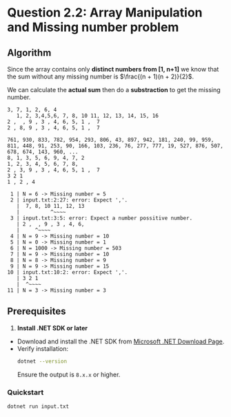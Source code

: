 # Question 2.2: Array Manipulation and Missing number problem

## Algorithm
Since the array contains only **distinct numbers from [1, n+1]** we know that the sum without any missing number is $\frac{(n + 1)(n + 2)}{2}$.

We can calculate the **actual sum** then do a **substraction** to get the missing number.
```plaintext
3, 7, 1, 2, 6, 4
   1, 2, 3,4,5,6, 7, 8, 10 11, 12, 13, 14, 15, 16
2 ,  , 9 , 3 , 4, 6, 5, 1 ,  7
2 , 8, 9 , 3 , 4, 6, 5, 1 ,  7

761, 930, 833, 782, 954, 293, 806, 43, 897, 942, 181, 240, 99, 959, 811, 448, 91, 253, 90, 166, 103, 236, 76, 277, 777, 19, 527, 876, 507, 678, 674, 143, 960, ...
8, 1, 3, 5, 6, 9, 4, 7, 2
1, 2, 3, 4, 5, 6, 7, 8,
2 , 3, 9 , 3 , 4, 6, 5, 1 ,  7
3 2 1
1 , 2 , 4
```
```plaintext
 1 | N = 6 -> Missing number = 5
 2 | input.txt:2:27: error: Expect ','.
   |  7, 8, 10 11, 12, 13
   |          ^~~~~
 3 | input.txt:3:5: error: Expect a number possitive number.
   | 2 ,  , 9 , 3 , 4, 6,
   |     ^~~~~
 4 | N = 9 -> Missing number = 10
 5 | N = 0 -> Missing number = 1
 6 | N = 1000 -> Missing number = 503
 7 | N = 9 -> Missing number = 10
 8 | N = 8 -> Missing number = 9
 9 | N = 9 -> Missing number = 15
10 | input.txt:10:2: error: Expect ','.
   | 3 2 1
   |  ^~~~~
11 | N = 3 -> Missing number = 3
```

## Prerequisites

1. **Install .NET SDK or later**
- Download and install the .NET SDK from [Microsoft .NET Download Page](https://dotnet.microsoft.com/download).
- Verify installation:
    ```bash
    dotnet --version
    ```
    Ensure the output is `8.x.x` or higher.

### Quickstart
```bash
dotnet run input.txt
```
